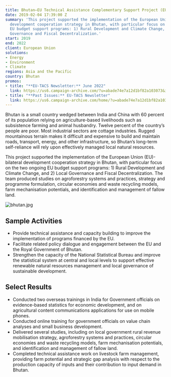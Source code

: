 ```yaml
---
title: Bhutan—EU Technical Assistance Complementary Support Project (EU-TACS)
date: 2019-02-04 17:39:00 Z
summary: 'This project supported the implementation of the European Union (EU)-bilateral
  development cooperation strategy in Bhutan, with particular focus on the two ongoing
  EU budget support programs: 1) Rural Development and Climate Change, and 2) Local
  Governance and Fiscal Decentralization.'
start: 2019
end: 2022
client: European Union
solutions:
- Energy
- Environment
- Climate
regions: Asia and the Pacific
country: Bhutan
promos:
- title: "**EU-TACS Newsletter:** June 2022"
  link: https://us6.campaign-archive.com/?u=abade74e7a12d1bf82a103073&id=1c6a7ea9e4
- title: "**Past Issues:** EU-TACS Newsletter"
  link: https://us6.campaign-archive.com/home/?u=abade74e7a12d1bf82a103073&id=c3c2ca6d56
---
```


Bhutan is a small country wedged between India and China with 60 percent of its population relying on agriculture-based livelihoods such as subsistence farming and animal husbandry. Twelve percent of the country’s people are poor. Most industrial sectors are cottage industries. Rugged mountainous terrain makes it difficult and expensive to build and maintain roads, transport, energy, and other infrastructure, so Bhutan’s long-term self-reliance will rely upon effectively managed local natural resources.

This project supported the implementation of the European Union (EU)-bilateral development cooperation strategy in Bhutan, with particular focus on the two ongoing EU budget support programs: 1) Rural Development and Climate Change, and 2) Local Governance and Fiscal Decentralization. The team produced studies on agroforestry systems and practices, strategy and programme formulation, circular economies and waste recycling models, farm mechanisation potentials, and identification and management of fallow land.

![bhutan.jpg](/uploads/bhutan.jpg)

## Sample Activities

* Provide technical assistance and capacity building to improve the implementation of programs financed by the EU.
* Facilitate related policy dialogue and engagement between the EU and the Royal Government of Bhutan.
* Strengthen the capacity of the National Statistical Bureau and improve the statistical system at central and local levels to support effective renewable natural resources management and local governance of sustainable development.

## Select Results

* Conducted two overseas trainings in India for Government officials on evidence-based statistics for economic development, and on agricultural content communications applications for use on mobile phones.
* Conducted online training for government officials on value chain analyses and small business development.
* Delivered several studies, including on local government rural revenue mobilisation strategy, agroforestry systems and practices, circular economies and waste recycling models, farm mechanisation potentials, and identification and management of fallow land.
* Completed technical assistance work on livestock farm management, providing farm potential and strategic gap analysis with respect to the production capacity of inputs and their contribution to input demand in Bhutan.